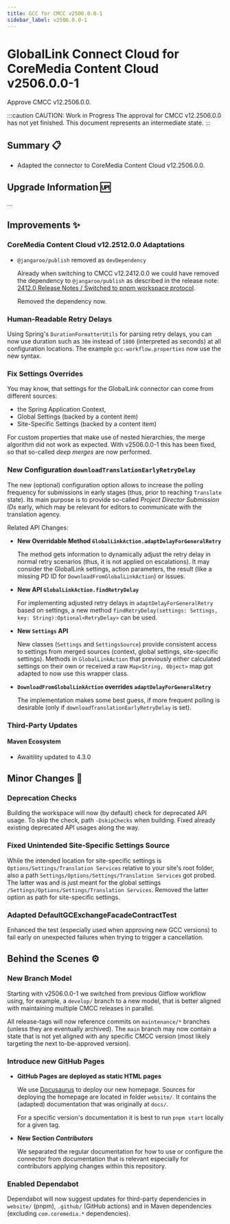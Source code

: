 ```yaml
---
title: GCC for CMCC v2506.0.0-1
sidebar_label: v2506.0.0-1
---
```


# GlobalLink Connect Cloud for CoreMedia Content Cloud v2506.0.0-1

Approve CMCC v12.2506.0.0.

:::caution CAUTION: Work in Progress
The approval for CMCC v12.2506.0.0 has not yet finished. This document
represents an intermediate state.
:::

## Summary :clipboard:

* Adapted the connector to CoreMedia Content Cloud v12.2506.0.0.

## Upgrade Information :up:

...

## Improvements :sparkles:

### CoreMedia Content Cloud v12.2512.0.0 Adaptations

* `@jangaroo/publish` removed as `devDependency`

  Already when switching to CMCC v12.2412.0.0 we could have removed the
  dependency to `@jangaroo/publish` as described in the release note:
  [2412.0 Release Notes / Switched to pnpm workspace protocol](https://documentation.coremedia.com/cmcc-12/artifacts/2412.0/release-notes-webhelp/content/CMS-25787-1-2412.0.0.html).

  Removed the dependency now.

### Human-Readable Retry Delays

Using Spring's `DurationFormatterUtils` for parsing retry delays, you can now
use duration such as `30m` instead of `1800` (interpreted as seconds) at all
configuration locations. The example `gcc-workflow.properties` now use the
new syntax.

### Fix Settings Overrides

You may know, that settings for the GlobalLink connector can come from different
sources:

* the Spring Application Context,
* Global Settings (backed by a content item)
* Site-Specific Settings (backed by a content item)

For custom properties that make use of nested hierarchies, the merge algorithm
did not work as expected. With v2506.0.0-1 this has been fixed, so that
so-called _deep merges_  are now performed.

### New Configuration `downloadTranslationEarlyRetryDelay`

The new (optional) configuration option allows to increase the polling frequency
for submissions in early stages (thus, prior to reaching `Translate` state).
Its main purpose is to provide so-called _Project Director Submission IDs_
early, which may be relevant for editors to communicate with the translation
agency.

Related API Changes:

* **New Overridable Method `GlobalLinkAction.adaptDelayForGeneralRetry`**

  The method gets information to dynamically adjust the retry delay in normal
  retry scenarios (thus, it is not applied on escalations). It may consider the
  GlobalLink settings, action parameters, the result (like a missing PD ID for
  `DownloadFromGlobalLinkAction`) or issues.

* **New API `GlobalLinkAction.findRetryDelay`**

  For implementing adjusted retry delays in `adaptDelayForGeneralRetry` based on
  settings, a new method
  `findRetryDelay(settings: Settings, key: String):Optional<RetryDelay>` can be
  used.

* **New `Settings` API**

  New classes (`Settings` and `SettingsSource`) provide consistent access
  to settings from merged sources (context, global settings, site-specific
  settings). Methods in `GlobalLinkAction` that previously either calculated
  settings on their own or received a raw `Map<String, Object>` map got adapted
  to now use this wrapper class.

* **`DownloadFromGlobalLinkAction` overrides `adaptDelayForGeneralRetry`**

  The implementation makes some best guess, if more frequent polling is
  desirable (only if `downloadTranslationEarlyRetryDelay` is set).

### Third-Party Updates

#### Maven Ecosystem

* Awaitility updated to 4.3.0

## Minor Changes :broom:

### Deprecation Checks

Building the workspace will now (by default) check for deprecated API usage.
To skip the check, path `-DskipChecks` when building. Fixed already existing
deprecated API usages along the way.

### Fixed Unintended Site-Specific Settings Source

While the intended location for site-specific settings is
`Options/Settings/Translation Services` relative to your site's root
folder, also a path `Settings/Options/Settings/Translation Services` got
probed. The latter was and is just meant for the global settings
`/Settings/Options/Settings/Translation Services`. Removed the latter option
as path for site-specific settings.

### Adapted DefaultGCExchangeFacadeContractTest

Enhanced the test (especially used when approving new GCC versions) to fail
early on unexpected failures when trying to trigger a cancellation.

## Behind the Scenes :gear:

### New Branch Model

Starting with v2506.0.0-1 we switched from previous Gitflow workflow using,
for example, a `develop/` branch to a new model, that is better aligned with
maintaining multiple CMCC releases in parallel.

All release-tags will now reference commits on `maintenance/*` branches (unless
they are eventually archived). The `main` branch may now contain a state that
is not yet aligned with any specific CMCC version (most likely targeting the
next to-be-approved version).

### Introduce new GitHub Pages

* **GitHub Pages are deployed as static HTML pages**

  We use [Docusaurus](https://docusaurus.io/) to deploy our new homepage.
  Sources for deploying the homepage are located in folder `website/`. It
  contains the (adapted) documentation that was originally at `docs/`.

  For a specific version's documentation it is best to run `pnpm start`
  locally for a given tag.

* **New Section _Contributors_**

  We separated the regular documentation for how to use or configure the
  connector from documentation that is relevant especially for contributors
  applying changes within this repository.

### Enabled Dependabot

Dependabot will now suggest updates for third-party dependencies in
`website/` (pnpm), `.github/` (GitHub actions) and in Maven dependencies
(excluding `com.coremedia.*` dependencies).
